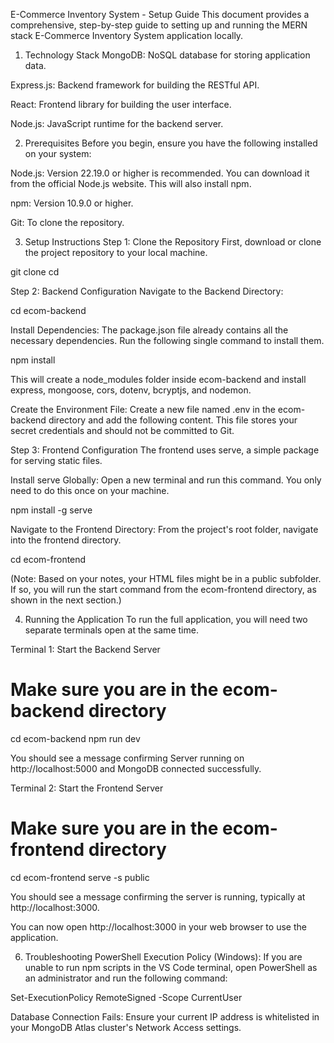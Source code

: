 E-Commerce Inventory System - Setup Guide
This document provides a comprehensive, step-by-step guide to setting up and running the MERN stack E-Commerce Inventory System application locally.

1. Technology Stack
MongoDB: NoSQL database for storing application data.

Express.js: Backend framework for building the RESTful API.

React: Frontend library for building the user interface.

Node.js: JavaScript runtime for the backend server.

2. Prerequisites
Before you begin, ensure you have the following installed on your system:

Node.js: Version 22.19.0 or higher is recommended. You can download it from the official Node.js website. This will also install npm.

npm: Version 10.9.0 or higher.

Git: To clone the repository.

3. Setup Instructions
Step 1: Clone the Repository
First, download or clone the project repository to your local machine.

git clone <your-repository-url>
cd <your-repository-folder>

Step 2: Backend Configuration
Navigate to the Backend Directory:

cd ecom-backend

Install Dependencies:
The package.json file already contains all the necessary dependencies. Run the following single command to install them.

npm install

This will create a node_modules folder inside ecom-backend and install express, mongoose, cors, dotenv, bcryptjs, and nodemon.

Create the Environment File:
Create a new file named .env in the ecom-backend directory and add the following content. This file stores your secret credentials and should not be committed to Git.



Step 3: Frontend Configuration
The frontend uses serve, a simple package for serving static files.

Install serve Globally:
Open a new terminal and run this command. You only need to do this once on your machine.

npm install -g serve

Navigate to the Frontend Directory:
From the project's root folder, navigate into the frontend directory.

cd ecom-frontend

(Note: Based on your notes, your HTML files might be in a public subfolder. If so, you will run the start command from the ecom-frontend directory, as shown in the next section.)

4. Running the Application
To run the full application, you will need two separate terminals open at the same time.

Terminal 1: Start the Backend Server

# Make sure you are in the ecom-backend directory
cd ecom-backend
npm run dev

You should see a message confirming Server running on http://localhost:5000 and MongoDB connected successfully.

Terminal 2: Start the Frontend Server

# Make sure you are in the ecom-frontend directory
cd ecom-frontend
serve -s public

You should see a message confirming the server is running, typically at http://localhost:3000.

You can now open http://localhost:3000 in your web browser to use the application.

6. Troubleshooting
PowerShell Execution Policy (Windows): If you are unable to run npm scripts in the VS Code terminal, open PowerShell as an administrator and run the following command:

Set-ExecutionPolicy RemoteSigned -Scope CurrentUser

Database Connection Fails: Ensure your current IP address is whitelisted in your MongoDB Atlas cluster's Network Access settings.


